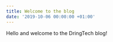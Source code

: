 ```yaml
---
title: Welcome to the blog
date: '2019-10-06 00:00:00 +01:00'
---
```


Hello and welcome to the DringTech blog!
